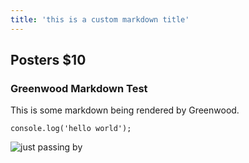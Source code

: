 ```yaml
---
title: 'this is a custom markdown title'
---
```


## Posters $10

### Greenwood Markdown Test

This is some markdown being rendered by Greenwood.

```
console.log('hello world');
```

<img src="#my-image.png" alt="just passing by"/>